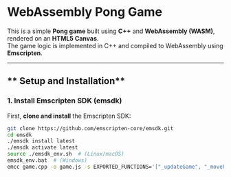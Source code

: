 #  WebAssembly Pong Game

This is a simple **Pong game** built using **C++** and **WebAssembly (WASM)**, rendered on an **HTML5 Canvas**.  
The game logic is implemented in C++ and compiled to WebAssembly using **Emscripten**.

---

## ** Setup and Installation**

### **1️. Install Emscripten SDK (emsdk)**  
First, **clone and install** the Emscripten SDK:  

```bash
git clone https://github.com/emscripten-core/emsdk.git
cd emsdk
./emsdk install latest
./emsdk activate latest
source ./emsdk_env.sh  # (Linux/macOS)
emsdk_env.bat  # (Windows)
emcc game.cpp -o game.js -s EXPORTED_FUNCTIONS='["_updateGame", "_movePaddle", "_getBallX", "_getBallY", "_getPaddle1Y", "_getPaddle2Y"]' -s EXPORTED_RUNTIME_METHODS='["cwrap"]' -s MODULARIZE=1 -s ENVIRONMENT=web -O3
```


